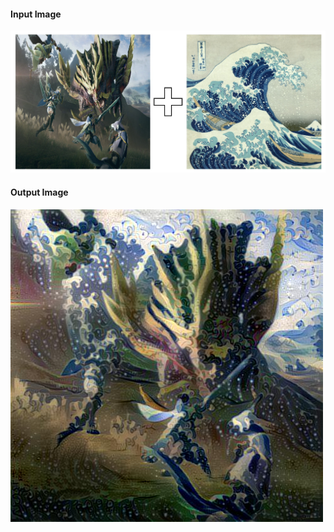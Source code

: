 #### Input Image
![IMAGE comparision](input.jpeg?raw=true "Input content and style image")

#### Output Image
![Output](output.jpg?raw=true "Input content and style image")